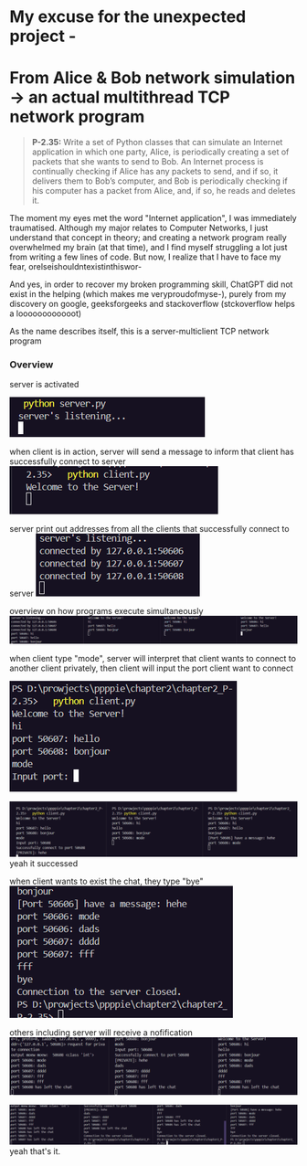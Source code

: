 # My excuse for the unexpected project -

# From Alice & Bob network simulation -> an actual multithread TCP network program

> **P-2.35:**
> Write a set of Python classes that can simulate an Internet application in which one party, Alice, is periodically creating a set of packets that she wants to send to Bob. An Internet process is continually checking if Alice has any packets to send, and if so, it delivers them to Bob’s computer, and Bob is periodically checking if his computer has a packet from Alice, and, if so, he reads and deletes it.

The moment my eyes met the word "Internet application", I was immediately traumatised. Although my major relates to Computer Networks, I just understand that concept in theory; and creating a network program really overwhelmed my brain (at that time), and I find myself struggling a lot just from writing a few lines of code. But now, I realize that I have to face my fear, orelseishouldntexistinthiswor-

And yes, in order to recover my broken programming skill, ChatGPT did not exist in the helping (which makes me veryproudofmyse-), purely from my discovery on google, geeksforgeeks and stackoverflow (stckoverflow helps a loooooooooooot)

As the name describes itself, this is a server-multiclient TCP network program

### Overview

server is activated

![server is activated](image.png)

when client is in action, server will send a message to inform that client has successfully connect to server
![when client is in action, server will send a message to inform that client has successfully connect to server](image-1.png)

server print out addresses from all the clients that successfully connect to server
![server print out addresses from all the clients that successfully connect to server](image-2.png)

overview on how programs execute simultaneously
![all1](image-3.png)

when client type "mode", server will interpret that client wants to connect to another client privately, then client will input the port client want to connect

![client2](image-4.png)

![all2](image-5.png) yeah it successed

when client wants to exist the chat, they type "bye"
![client3](image-6.png)

others including server will receive a nofification
![all3](image-7.png)

![all4](image-8.png)
yeah that's it.
